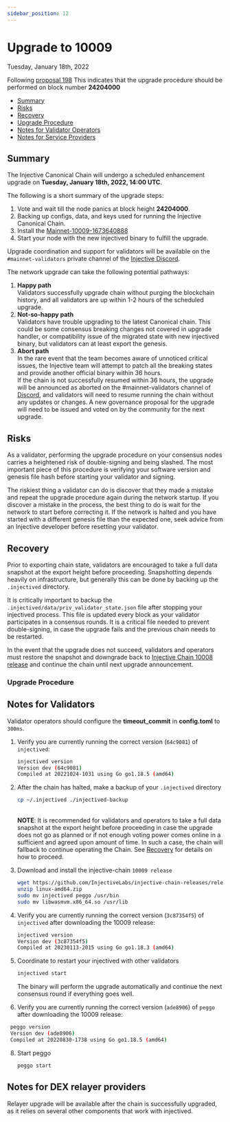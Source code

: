 ```yaml
---
sidebar_position: 12
---
```


# Upgrade to 10009

Tuesday, January 18th, 2022

Following [proposal 198](https://hub.injective.network/proposals/198/) This indicates that the upgrade procedure should be performed on block number **24204000**

* [Summary](canonical-10009.md#summary)
* [Risks](canonical-10009.md#risks)
* [Recovery](canonical-10009.md#recovery)
* [Upgrade Procedure](canonical-10009.md#upgrade-procedure)
* [Notes for Validator Operators](canonical-10009.md##notes-for-validator-operators)
* [Notes for Service Providers](canonical-10009.md##notes-for-DEX-relayer-providers)

## Summary

The Injective Canonical Chain will undergo a scheduled enhancement upgrade on **Tuesday, January 18th, 2022, 14:00 UTC**.

The following is a short summary of the upgrade steps:

1. Vote and wait till the node panics at block height **24204000**.
2. Backing up configs, data, and keys used for running the Injective Canonical Chain.
3. Install the [Mainnet-10009-1673640888](https://github.com/InjectiveLabs/injective-chain-releases/releases/tag/v1.9.0-1673640888)
4. Start your node with the new injectived binary to fulfill the upgrade.

Upgrade coordination and support for validators will be available on the `#mainnet-validators` private channel of the [Injective Discord](https://discord.gg/injective).

The network upgrade can take the following potential pathways:

1. **Happy path**\
   Validators successfully upgrade chain without purging the blockchain history, and all validators are up within 1-2 hours of the scheduled upgrade.
2. **Not-so-happy path**\
   Validators have trouble upgrading to the latest Canonical chain. This could be some consensus breaking changes not covered in upgrade handler, or compatibility issue of the migrated state with new injectived binary, but validators can at least export the genesis.
3. **Abort path**\
   In the rare event that the team becomes aware of unnoticed critical issues, the Injective team will attempt to patch all the breaking states and provide another official binary within 36 hours.\
   If the chain is not successfully resumed within 36 hours, the upgrade will be announced as aborted on the #mainnet-validators channel of [Discord](https://discord.gg/injective), and validators will need to resume running the chain without any updates or changes. A new governance proposal for the upgrade will need to be issued and voted on by the community for the next upgrade.

## Risks

As a validator, performing the upgrade procedure on your consensus nodes carries a heightened risk of double-signing and being slashed. The most important piece of this procedure is verifying your software version and genesis file hash before starting your validator and signing.

The riskiest thing a validator can do is discover that they made a mistake and repeat the upgrade procedure again during the network startup. If you discover a mistake in the process, the best thing to do is wait for the network to start before correcting it. If the network is halted and you have started with a different genesis file than the expected one, seek advice from an Injective developer before resetting your validator.

## Recovery

Prior to exporting chain state, validators are encouraged to take a full data snapshot at the export height before proceeding. Snapshotting depends heavily on infrastructure, but generally this can be done by backing up the `.injectived` directory.

It is critically important to backup the `.injectived/data/priv_validator_state.json` file after stopping your injectived process. This file is updated every block as your validator participates in a consensus rounds. It is a critical file needed to prevent double-signing, in case the upgrade fails and the previous chain needs to be restarted.

In the event that the upgrade does not succeed, validators and operators must restore the snapshot and downgrade back to [Injective Chain 10008 release](https://github.com/InjectiveLabs/injective-chain-releases/releases/tag/v1.8.0-1668679102) and continue the chain until next upgrade announcement.

### Upgrade Procedure

## Notes for Validators

Validator operators should configure the **timeout_commit** in **config.toml** to `300ms`.

1.  Verify you are currently running the correct version (`64c9081`) of `injectived`:

    ```bash
    injectived version
    Version dev (64c9081)
    Compiled at 20221024-1031 using Go go1.18.5 (amd64)
    ```
2.  After the chain has halted, make a backup of your `.injectived` directory

    ```bash
    cp ~/.injectived ./injectived-backup
    ```

    \
    **NOTE**: It is recommended for validators and operators to take a full data snapshot at the export height before proceeding in case the upgrade does not go as planned or if not enough voting power comes online in a sufficient and agreed upon amount of time. In such a case, the chain will fallback to continue operating the Chain. See [Recovery](canonical-10009.md#recovery) for details on how to proceed.
3.  Download and install the injective-chain `10009 release`

    ```bash
    wget https://github.com/InjectiveLabs/injective-chain-releases/releases/download/v1.9.0-1673640888/linux-amd64.zip
    unzip linux-amd64.zip
    sudo mv injectived peggo /usr/bin
    sudo mv libwasmvm.x86_64.so /usr/lib
    ```
4.  Verify you are currently running the correct version (`3c87354f5`) of `injectived` after downloading the 10009 release:

    ```bash
    injectived version
    Version dev (3c87354f5)
    Compiled at 20230113-2015 using Go go1.18.3 (amd64)
    ```
5.  Coordinate to restart your injectived with other validators

    ```bash
    injectived start
    ```

    The binary will perform the upgrade automatically and continue the next consensus round if everything goes well.
6. Verify you are currently running the correct version (`ade8906`) of `peggo` after downloading the 10009 release:

```bash
 peggo version
 Version dev (ade8906)
 Compiled at 20220830-1738 using Go go1.18.5 (amd64)
```

8.  Start peggo

    ```bash
    peggo start
    ```

## Notes for DEX relayer providers

Relayer upgrade will be available after the chain is successfully upgraded, as it relies on several other components that work with injectived.
